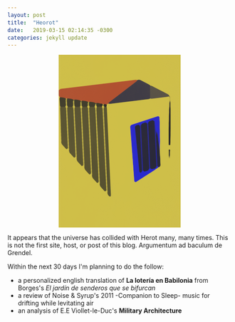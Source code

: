 ```yaml
---
layout: post
title:  "Heorot"
date:   2019-03-15 02:14:35 -0300
categories: jekyll update
---
```

<img src="/assets/img/home.png" style="display:block;margin-left:auto;margin-right:auto;" />

It appears that the universe has collided with Herot many, many times. This is not the first site, host, or post of this blog. Argumentum ad baculum de Grendel.

Within the next 30 days I'm planning to do the follow:
 - a personalized english translation of <b>La lotería en Babilonia</b> from Borges's <em>El jardín de senderos que se bifurcan</em>
 - a review of Noise & Syrup's 2011 -Companion to Sleep- music for drifting while levitating air
 - an analysis of E.E Viollet-le-Duc's <b>Military Architecture</b>

